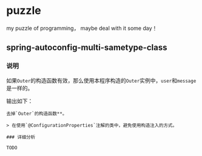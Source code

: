 # puzzle
my puzzle of programming， maybe deal with it some day！


## spring-autoconfig-multi-sametype-class

### 说明

如果`Outer`的构造函数有效，那么使用本程序构造的`Outer`实例中，`user`和`message`是一样的。

输出如下：

```
去掉`Outer`的构造函数**。

> 在使用`@ConfigurationProperties`注解的类中，避免使用构造注入的方式。

### 详细分析

TODO